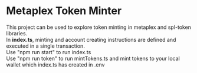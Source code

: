 # Metaplex Token Minter
This project can be used to explore token minting in metaplex and spl-token libraries. <br>
In <b>index.ts</b>, minting and account creating instructions are defined and executed in a single transaction. <br>
Use "npm run start" to run index.ts <br>
Use "npm run token" to run mintTokens.ts and mint tokens to your local wallet which index.ts has created in .env <br>

